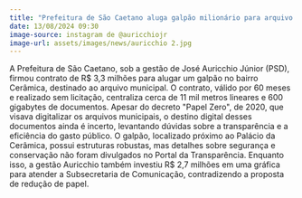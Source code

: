 ```yaml
---
title: "Prefeitura de São Caetano aluga galpão milionário para arquivo: E a Digitalização?"
date: 13/08/2024 09:30
image-source: instagram de @auricchiojr 
image-url: assets/images/news/auricchio 2.jpg
---
```


A Prefeitura de São Caetano, sob a gestão de José Auricchio Júnior (PSD), firmou contrato de R$ 3,3 milhões para alugar um galpão no bairro Cerâmica, destinado ao arquivo municipal. O contrato, válido por 60 meses e realizado sem licitação, centraliza cerca de 11 mil metros lineares e 600 gigabytes de documentos. Apesar do decreto "Papel Zero", de 2020, que visava digitalizar os arquivos municipais, o destino digital desses documentos ainda é incerto, levantando dúvidas sobre a transparência e a eficiência do gasto público. O galpão, localizado próximo ao Palácio da Cerâmica, possui estruturas robustas, mas detalhes sobre segurança e conservação não foram divulgados no Portal da Transparência. Enquanto isso, a gestão Auricchio também investiu R$ 2,7 milhões em uma gráfica para atender a Subsecretaria de Comunicação, contradizendo a proposta de redução de papel.